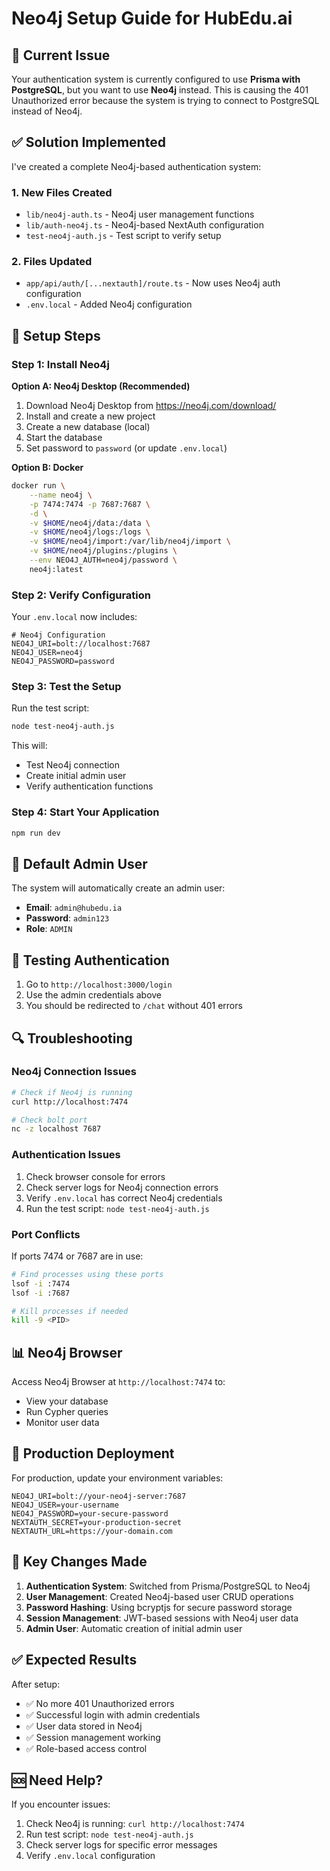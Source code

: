 # Neo4j Setup Guide for HubEdu.ai

## 🚨 Current Issue
Your authentication system is currently configured to use **Prisma with PostgreSQL**, but you want to use **Neo4j** instead. This is causing the 401 Unauthorized error because the system is trying to connect to PostgreSQL instead of Neo4j.

## ✅ Solution Implemented

I've created a complete Neo4j-based authentication system:

### 1. New Files Created
- `lib/neo4j-auth.ts` - Neo4j user management functions
- `lib/auth-neo4j.ts` - Neo4j-based NextAuth configuration
- `test-neo4j-auth.js` - Test script to verify setup

### 2. Files Updated
- `app/api/auth/[...nextauth]/route.ts` - Now uses Neo4j auth configuration
- `.env.local` - Added Neo4j configuration

## 🔧 Setup Steps

### Step 1: Install Neo4j

**Option A: Neo4j Desktop (Recommended)**
1. Download Neo4j Desktop from https://neo4j.com/download/
2. Install and create a new project
3. Create a new database (local)
4. Start the database
5. Set password to `password` (or update `.env.local`)

**Option B: Docker**
```bash
docker run \
    --name neo4j \
    -p 7474:7474 -p 7687:7687 \
    -d \
    -v $HOME/neo4j/data:/data \
    -v $HOME/neo4j/logs:/logs \
    -v $HOME/neo4j/import:/var/lib/neo4j/import \
    -v $HOME/neo4j/plugins:/plugins \
    --env NEO4J_AUTH=neo4j/password \
    neo4j:latest
```

### Step 2: Verify Configuration

Your `.env.local` now includes:
```env
# Neo4j Configuration
NEO4J_URI=bolt://localhost:7687
NEO4J_USER=neo4j
NEO4J_PASSWORD=password
```

### Step 3: Test the Setup

Run the test script:
```bash
node test-neo4j-auth.js
```

This will:
- Test Neo4j connection
- Create initial admin user
- Verify authentication functions

### Step 4: Start Your Application

```bash
npm run dev
```

## 🔐 Default Admin User

The system will automatically create an admin user:
- **Email**: `admin@hubedu.ia`
- **Password**: `admin123`
- **Role**: `ADMIN`

## 🧪 Testing Authentication

1. Go to `http://localhost:3000/login`
2. Use the admin credentials above
3. You should be redirected to `/chat` without 401 errors

## 🔍 Troubleshooting

### Neo4j Connection Issues
```bash
# Check if Neo4j is running
curl http://localhost:7474

# Check bolt port
nc -z localhost 7687
```

### Authentication Issues
1. Check browser console for errors
2. Check server logs for Neo4j connection errors
3. Verify `.env.local` has correct Neo4j credentials
4. Run the test script: `node test-neo4j-auth.js`

### Port Conflicts
If ports 7474 or 7687 are in use:
```bash
# Find processes using these ports
lsof -i :7474
lsof -i :7687

# Kill processes if needed
kill -9 <PID>
```

## 📊 Neo4j Browser

Access Neo4j Browser at `http://localhost:7474` to:
- View your database
- Run Cypher queries
- Monitor user data

## 🚀 Production Deployment

For production, update your environment variables:
```env
NEO4J_URI=bolt://your-neo4j-server:7687
NEO4J_USER=your-username
NEO4J_PASSWORD=your-secure-password
NEXTAUTH_SECRET=your-production-secret
NEXTAUTH_URL=https://your-domain.com
```

## 📝 Key Changes Made

1. **Authentication System**: Switched from Prisma/PostgreSQL to Neo4j
2. **User Management**: Created Neo4j-based user CRUD operations
3. **Password Hashing**: Using bcryptjs for secure password storage
4. **Session Management**: JWT-based sessions with Neo4j user data
5. **Admin User**: Automatic creation of initial admin user

## ✅ Expected Results

After setup:
- ✅ No more 401 Unauthorized errors
- ✅ Successful login with admin credentials
- ✅ User data stored in Neo4j
- ✅ Session management working
- ✅ Role-based access control

## 🆘 Need Help?

If you encounter issues:
1. Check Neo4j is running: `curl http://localhost:7474`
2. Run test script: `node test-neo4j-auth.js`
3. Check server logs for specific error messages
4. Verify `.env.local` configuration
